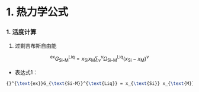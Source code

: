 # 1. 热力学公式

### 1. 活度计算

1. 过剩吉布斯自由能

$$
{}^{\text{ex}}G_{\text{Si-M}}^{\text{Liq}} = x_{\text{Si}} x_{\text{M}} \sum_{\nu} {}^{\nu} \Omega_{\text{Si-M}}^{\text{Liq}} (x_{\text{Si}} - x_{\text{M}})^{\nu}
$$


- 表达式1：
```latex
{}^{\text{ex}}G_{\text{Si-M}}^{\text{Liq}} = x_{\text{Si}} x_{\text{M}} \sum_{\nu} {}^{\nu} \Omega_{\text{Si-M}}^{\text{Liq}} (x_{\text{Si}} - x_{\text{M}})^{\nu}
```

